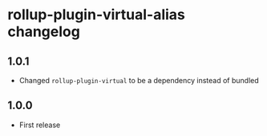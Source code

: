 # rollup-plugin-virtual-alias changelog

## 1.0.1

* Changed `rollup-plugin-virtual` to be a dependency instead of bundled

## 1.0.0

* First release
